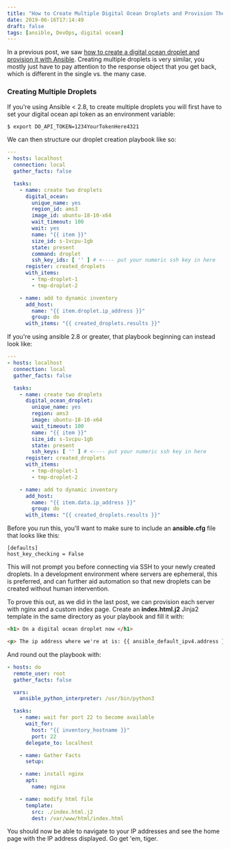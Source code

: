 ```yaml
---
title: "How to Create Multiple Digital Ocean Droplets and Provision Them Using Ansible"
date: 2019-06-16T17:14:49
draft: false
tags: [ansible, DevOps, digital ocean]
---
```


In a previous post, we saw [how to create a digital ocean droplet and provision it with Ansible](https://nickolasfisher.com/blog/how-to-create-a-digital-ocean-droplet-and-provision-it-using-ansible). Creating multiple droplets is very similar, you mostly just have to pay attention to the response object that you get back, which is different in the single vs. the many case.

### Creating Multiple Droplets

If you're using Ansible < 2.8, to create multiple droplets you will first have to set your digital ocean api token as an environment variable:

```bash
$ export DO_API_TOKEN=1234YourTokenHere4321

```

We can then structure our droplet creation playbook like so:

```yaml
---
- hosts: localhost
  connection: local
  gather_facts: false

  tasks:
    - name: create two droplets
      digital_ocean:
        unique_name: yes
        region_id: ams3
        image_id: ubuntu-18-10-x64
        wait_timeout: 100
        wait: yes
        name: "{{ item }}"
        size_id: s-1vcpu-1gb
        state: present
        command: droplet
        ssh_key_ids: [ '' ] # <---- put your numeric ssh key in here
      register: created_droplets
      with_items:
        - tmp-droplet-1
        - tmp-droplet-2

    - name: add to dynamic inventory
      add_host:
        name: "{{ item.droplet.ip_address }}"
        group: do
      with_items: "{{ created_droplets.results }}"

```

If you're using ansible 2.8 or greater, that playbook beginning can instead look like:

```yaml
---
- hosts: localhost
  connection: local
  gather_facts: false

  tasks:
    - name: create two droplets
      digital_ocean_droplet:
        unique_name: yes
        region: ams3
        image: ubuntu-18-10-x64
        wait_timeout: 100
        name: "{{ item }}"
        size_id: s-1vcpu-1gb
        state: present
        ssh_keys: [ '' ] # <---- put your numeric ssh key in here
      register: created_droplets
      with_items:
        - tmp-droplet-1
        - tmp-droplet-2

    - name: add to dynamic inventory
      add_host:
        name: "{{ item.data.ip_address }}"
        group: do
      with_items: "{{ created_droplets.results }}"

```

Before you run this, you'll want to make sure to include an **ansible.cfg** file that looks like this:

```
[defaults]
host_key_checking = False
```

This will not prompt you before connecting via SSH to your newly created droplets. In a development environment where servers are ephemeral, this is preferred, and can further aid automation so that new droplets can be created without human intervention.

To prove this out, as we did in the last post, we can provision each server with nginx and a custom index page.
Create an **index.html.j2** Jinja2 template in the same directory as your playbook and fill it with:

```html
<h1> On a digital ocean droplet now </h1>

<p> The ip address where we're at is: {{ ansible_default_ipv4.address }} </p>
```

And round out the playbook with:

```yaml
- hosts: do
  remote_user: root
  gather_facts: false

  vars:
    ansible_python_interpreter: /usr/bin/python3

  tasks:
    - name: wait for port 22 to become available
      wait_for:
        host: "{{ inventory_hostname }}"
        port: 22
      delegate_to: localhost

    - name: Gather Facts
      setup:

    - name: install nginx
      apt:
        name: nginx

    - name: modify html file
      template:
        src: ./index.html.j2
        dest: /var/www/html/index.html

```

You should now be able to navigate to your IP addresses and see the home page with the IP address displayed. Go get 'em, tiger.
